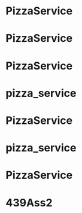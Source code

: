 # PizzaService
# PizzaService
# PizzaService
# pizza_service
# PizzaService
# pizza_service
# PizzaService
# 439Ass2
